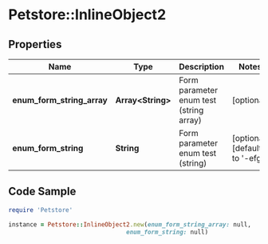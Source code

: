 # Petstore::InlineObject2

## Properties

Name | Type | Description | Notes
------------ | ------------- | ------------- | -------------
**enum_form_string_array** | **Array&lt;String&gt;** | Form parameter enum test (string array) | [optional] 
**enum_form_string** | **String** | Form parameter enum test (string) | [optional] [default to &#39;-efg&#39;]

## Code Sample

```ruby
require 'Petstore'

instance = Petstore::InlineObject2.new(enum_form_string_array: null,
                                 enum_form_string: null)
```



